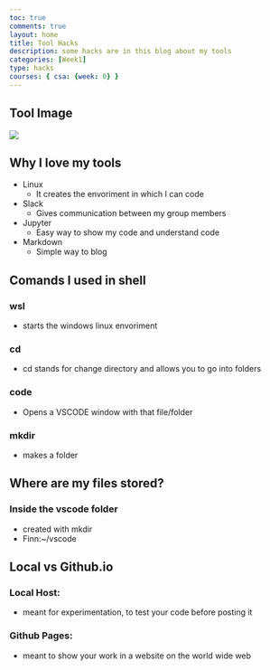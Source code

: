 ```yaml
---
toc: true
comments: true
layout: home
title: Tool Hacks
description: some hacks are in this blog about my tools
categories: [Week1]
type: hacks
courses: { csa: {week: 0} }
---
```

## Tool Image
![](https://f1nnc.github.io/stud//tool.png)
## Why I love my tools
- Linux
    - It creates the envoriment in which I can code
- Slack
    - Gives communication between my group members
- Jupyter
    - Easy way to show my code and understand code
- Markdown
    - Simple way to blog

## Comands I used in shell
### wsl
- starts the windows linux envoriment
### cd
- cd stands for change directory and allows you to go into folders
### code
- Opens a VSCODE window with that file/folder
### mkdir
- makes a folder
## Where are my files stored?
### Inside the vscode folder
- created with mkdir
- Finn:~/vscode
## Local vs Github.io
### Local Host:
- meant for experimentation, to test your code before posting it
### Github Pages:
- meant to show your work in a website on the world wide web